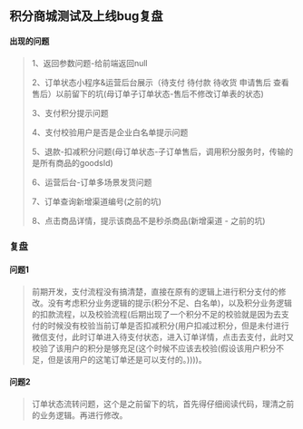 ## 积分商城测试及上线bug复盘



#### 出现的问题

> 1、返回参数问题-给前端返回null
>
> 2、订单状态小程序&运营后台展示（待支付 待付款 待收货 申请售后 查看售后）以前留下的坑(母订单子订单状态-售后不修改订单表的状态)
>
> 3、支付积分提示问题
>
> 4、支付校验用户是否是企业白名单提示问题
>
> 5、退款-扣减积分问题(母订单状态-子订单售后，调用积分服务时，传输的是所有商品的goodsId)
>
> 6、运营后台-订单多场景发货问题
>
> 7、订单查询新增渠道编号(之前的坑)
>
> 8、点击商品详情，提示该商品不是秒杀商品(新增渠道 - 之前的坑)









### 复盘



#### **问题1**

> 前期开发，支付流程没有搞清楚，直接在原有的逻辑上进行积分支付的修改。没有考虑积分业务逻辑的提示(积分不足、白名单)，以及积分业务逻辑的扣款流程，以及校验流程(后期出现了一个积分不足的校验就是因为去支付的时候没有校验当前订单是否扣减积分(用户扣减过积分，但是未付进行微信支付，此时订单进入待支付状态，进入订单详情，点击去支付，此时又校验了该用户的积分是够充足(这个时候不应该去校验(假设该用户积分不足，但是该用户的这笔订单还是可以支付的。))))。



#### **问题2**

> 订单状态流转问题，这个是之前留下的坑，首先得仔细阅读代码，理清之前的业务逻辑。再进行修改。

















